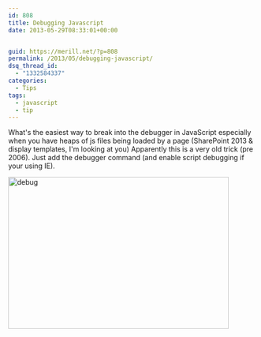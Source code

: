 ```yaml
---
id: 808
title: Debugging Javascript
date: 2013-05-29T08:33:01+00:00


guid: https://merill.net/?p=808
permalink: /2013/05/debugging-javascript/
dsq_thread_id:
  - "1332584337"
categories:
  - Tips
tags:
  - javascript
  - tip
---
```

What's the easiest way to break into the debugger in JavaScript especially when you have heaps of js files being loaded by a page (SharePoint 2013 &amp; display templates, I'm looking at you)
Apparently this is a very old trick (pre 2006). Just add the debugger command (and enable script debugging if your using IE).

<img class="alignnone size-full wp-image-829" alt="debug" src="{{ site.url }}{{ site.baseurl }}/wp-content/uploads/2013/05/debug.png" width="447" height="308" />